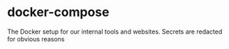 # docker-compose
The Docker setup for our internal tools and websites. Secrets are redacted for obvious reasons
